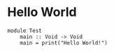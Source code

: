 Hello World
==============
```
module Test
    main :: Void -> Void
    main = print("Hello World!")
```

